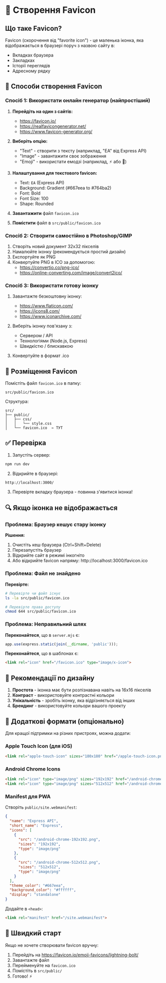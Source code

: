 # 🎨 Створення Favicon

## Що таке Favicon?

Favicon (скорочення від "favorite icon") - це маленька іконка, яка відображається в браузері поруч з назвою сайту в:
- Вкладках браузера
- Закладках
- Історії переглядів
- Адресному рядку

## 🔧 Способи створення Favicon

### Спосіб 1: Використати онлайн генератор (найпростіший)

1. **Перейдіть на один з сайтів:**
   - https://favicon.io/
   - https://realfavicongenerator.net/
   - https://www.favicon-generator.org/

2. **Виберіть опцію:**
   - "Text" - створити з тексту (наприклад, "EA" від Express API)
   - "Image" - завантажити своє зображення
   - "Emoji" - використати емодзі (наприклад, ⚡ або 🚀)

3. **Налаштування для текстового favicon:**
   - Text: `EA` (Express API)
   - Background: Gradient (#667eea to #764ba2)
   - Font: Bold
   - Font Size: 100
   - Shape: Rounded

4. **Завантажити** файл `favicon.ico`

5. **Помістити** файл в `src/public/favicon.ico`

### Спосіб 2: Створити самостійно в Photoshop/GIMP

1. Створіть новий документ 32x32 пікселів
2. Намалюйте іконку (рекомендується простий дизайн)
3. Експортуйте як PNG
4. Конвертуйте PNG в ICO за допомогою:
   - https://convertio.co/png-ico/
   - https://online-converting.com/image/convert2ico/

### Спосіб 3: Використати готову іконку

1. Завантажте безкоштовну іконку:
   - https://www.flaticon.com/
   - https://icons8.com/
   - https://www.iconarchive.com/

2. Виберіть іконку пов'язану з:
   - Сервером / API
   - Технологіями (Node.js, Express)
   - Швидкістю / блискавкою

3. Конвертуйте в формат .ico

## 📁 Розміщення Favicon

Помістіть файл `favicon.ico` в папку:
```
src/public/favicon.ico
```

Структура:
```
src/
├── public/
│   ├── css/
│   │   └── style.css
│   └── favicon.ico  ← ТУТ
```

## ✅ Перевірка

1. Запустіть сервер:
```bash
npm run dev
```

2. Відкрийте в браузері:
```
http://localhost:3000/
```

3. Перевірте вкладку браузера - повинна з'явитися іконка!

## 🔍 Якщо іконка не відображається

### Проблема: Браузер кешує стару іконку

**Рішення:**
1. Очистіть кеш браузера (Ctrl+Shift+Delete)
2. Перезапустіть браузер
3. Відкрийте сайт в режимі інкогніто
4. Або відкрийте favicon напряму: http://localhost:3000/favicon.ico

### Проблема: Файл не знайдено

**Перевірте:**
```bash
# Перевірте чи файл існує
ls -la src/public/favicon.ico

# Перевірте права доступу
chmod 644 src/public/favicon.ico
```

### Проблема: Неправильний шлях

**Переконайтеся**, що в `server.mjs` є:
```javascript
app.use(express.static(join(__dirname, 'public')));
```

**Переконайтеся**, що в шаблонах є:
```html
<link rel="icon" href="/favicon.ico" type="image/x-icon">
```

## 🎨 Рекомендації по дизайну

1. **Простота** - іконка має бути розпізнавана навіть на 16x16 пікселів
2. **Контраст** - використовуйте контрастні кольори
3. **Унікальність** - зробіть іконку, яка відрізняється від інших
4. **Брендинг** - використовуйте кольори вашого проекту

## 📱 Додаткові формати (опціонально)

Для кращої підтримки на різних пристроях, можна додати:

### Apple Touch Icon (для iOS)
```html
<link rel="apple-touch-icon" sizes="180x180" href="/apple-touch-icon.png">
```

### Android Chrome Icons
```html
<link rel="icon" type="image/png" sizes="192x192" href="/android-chrome-192x192.png">
<link rel="icon" type="image/png" sizes="512x512" href="/android-chrome-512x512.png">
```

### Manifest для PWA
Створіть `public/site.webmanifest`:
```json
{
  "name": "Express API",
  "short_name": "Express",
  "icons": [
    {
      "src": "/android-chrome-192x192.png",
      "sizes": "192x192",
      "type": "image/png"
    },
    {
      "src": "/android-chrome-512x512.png",
      "sizes": "512x512",
      "type": "image/png"
    }
  ],
  "theme_color": "#667eea",
  "background_color": "#ffffff",
  "display": "standalone"
}
```

Додайте в `<head>`:
```html
<link rel="manifest" href="/site.webmanifest">
```

## 🚀 Швидкий старт

Якщо не хочете створювати favicon вручну:

1. Перейдіть на https://favicon.io/emoji-favicons/lightning-bolt/
2. Завантажте файл
3. Перейменуйте на `favicon.ico`
4. Помістіть в `src/public/`
5. Готово! ⚡
